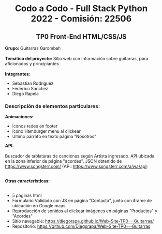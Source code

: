 <h1 align="center"> Codo a Codo - Full Stack Python 2022 - Comisión: 22506</h1>
<h2 align="center"> TP0 Front-End HTML/CSS/JS </h2>

<strong>Grupo: </strong>Guitarras Garombah<br><br>
<strong>Temática del proyecto: </strong>Sitio web con información sobre guitarras, para aficionados y principiantes<br><br>
<strong>Integrantes:</strong><br>
<ul>
    <li>Sebastian Rodriguez</li>
    <li>Federico Sanchez</li>
    <li>Diego Rapela</li>
</ul>

<h3>Descripción de elementos particulares:</h3>

<strong>Animaciones:</strong>
<ul>
    <li>Íconos redes en footer</li>
    <li>ícono Hamburger menu al clickear</li>
    <li>Último párrafo en texto página "Nosotros"</li>
</ul>

<strong>API: </strong> <br><br>
Buscador de tablaturas de canciones según Artista ingresado. API ubicada en la zona inferior de página "acordes". JSON obtenido de https://www.songsterr.com/ (API: https://www.songsterr.com/a/wa/api)
<br><br>

<strong>Otras características:</strong><br><br>
 - 5 páginas html<br>
 - Formulario Validado con JS en página "Contacto", junto con iframe de ubicación en Google maps.<br>
 - Reproducción de sonidos al clickear imágenes en páginas "Productos" y "Acordes"<br>
 - Sitio navegable:
<a href="https://diegorapa.github.io/Web-Site-TP0---Guitarras/">https://diegorapa.github.io/Web-Site-TP0---Guitarras/</a><br>
 - Repositorio: <a href="https://github.com/Diegorapa/Web-Site-TP0---Guitarras">https://github.com/Diegorapa/Web-Site-TP0---Guitarras</a>
